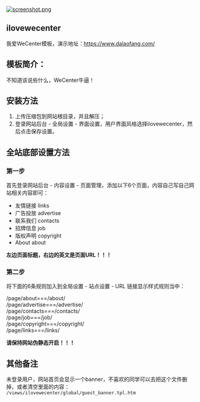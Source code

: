 [![screenshot.png](https://i.loli.net/2019/07/18/5d308497e0ed434271.png)](https://i.loli.net/2019/07/18/5d308497e0ed434271.png)

## ilovewecenter
我爱WeCenter模板，演示地址：https://www.dalaofang.com/

## 模板简介：

不知道该说些什么，WeCenter牛逼！

## 安装方法

1. 上传压缩包到网站根目录，并且解压；
2. 登录网站后台 - 全局设置 - 界面设置，用户界面风格选择ilovewecenter，然后点击保存设置。

## 全站底部设置方法

### 第一步

首先登录网站后台 - 内容设置 - 页面管理，添加以下6个页面，内容自己写自己网站相关内容即可：

- 友情链接 links
- 广告投放 advertise
- 联系我们 contacts
- 招牌信息 job
- 版权声明 copyright
- About about

**左边页面标题，右边的英文是页面URL！！！**

### 第二步

将下面的6条规则加入到全局设置 - 站点设置 - URL 链接显示样式规则当中：

/page/about===/about/  
/page/advertise===/advertise/  
/page/contacts===/contacts/  
/page/job===/job/  
/page/copyright===/copyright/  
/page/links===/links/  

**请保持网站伪静态开启！！！**

## 其他备注
未登录用户，网站首页会显示一个banner，不喜欢的同学可以去把这个文件删掉，或者清空里面的内容：
`/views/ilovewecenter/global/guest_banner.tpl.htm`
